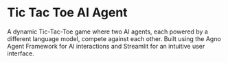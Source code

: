 # Tic Tac Toe AI Agent
 A dynamic Tic-Tac-Toe game where two AI agents, each powered by a different language model, compete against each other. Built using the Agno Agent Framework for AI interactions and Streamlit for an intuitive user interface.

